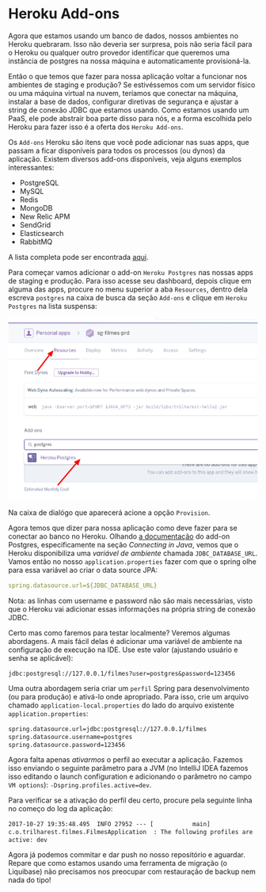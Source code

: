 # Heroku Add-ons

Agora que estamos usando um banco de dados, nossos ambientes no Heroku quebraram. Isso
não deveria ser surpresa, pois não seria fácil para o Heroku ou qualquer outro provedor
identificar que queremos uma instância de postgres na nossa máquina e automaticamente
provisioná-la.

Então o que temos que fazer para nossa aplicação voltar a funcionar nos ambientes de
staging e produção? Se estivéssemos com um servidor físico ou uma máquina virtual
na nuvem, teríamos que conectar na máquina, instalar a base de dados, configurar diretivas
de segurança e ajustar a string de conexão JDBC que estamos usando. Como estamos usando um
PaaS, ele pode abstrair boa parte disso para nós, e a forma escolhida pelo Heroku para
fazer isso é a oferta dos `Heroku Add-ons`.

Os `Add-ons` Heroku são itens que você pode adicionar nas suas apps, que passam a ficar
disponíveis para todos os processos (ou dynos) da aplicação. Existem diversos add-ons
disponíveis, veja alguns exemplos interessantes:

* PostgreSQL
* MySQL
* Redis
* MongoDB
* New Relic APM
* SendGrid
* Elasticsearch
* RabbitMQ

A lista completa pode ser encontrada [aqui](https://elements.heroku.com/addons).

Para começar vamos adicionar o add-on `Heroku Postgres` nas nossas apps de staging e
produção. Para isso acesse seu dashboard, depois clique em alguma das apps, procure no
menu superior a aba `Resources`, dentro dela escreva `postgres` na caixa de busca da
seção `Add-ons` e clique em `Heroku Postgres` na lista suspensa:

![Adicionando Add-on no Heroku](imagens/adicionando_add_on_heroku.png)

Na caixa de dialógo que aparecerá acione a opção `Provision`.

Agora temos que dizer para nossa aplicação como deve fazer para se conectar ao banco
no Heroku. Olhando
[a documentação](https://devcenter.heroku.com/articles/heroku-postgresql) do add-on
Postgres, especificamente na seção *Connecting in Java*, vemos que o Heroku
disponibiliza uma *variável de ambiente* chamada `JDBC_DATABASE_URL`. Vamos então
no nosso `application.properties` fazer com que o spring olhe para essa variável
ao criar o data source JPA:

```yml
spring.datasource.url=${JDBC_DATABASE_URL}
```

Nota: as linhas com username e password não são mais necessárias, visto que o Heroku
vai adicionar essas informações na própria string de conexão JDBC.

Certo mas como faremos para testar localmente? Veremos algumas abordagens. A mais fácil
delas é adicionar uma variável de ambiente na configuração de execução na IDE. Use
este valor (ajustando usuário e senha se aplicável):

```
jdbc:postgresql://127.0.0.1/filmes?user=postgres&password=123456
```

Uma outra abordagem seria criar um `perfil` Spring para desenvolvimento (ou para
produção) e ativá-lo onde apropriado. Para isso, crie um arquivo chamado
`application-local.properties` do lado do arquivo existente `application.properties`:

```
spring.datasource.url=jdbc:postgresql://127.0.0.1/filmes
spring.datasource.username=postgres
spring.datasource.password=123456
```

Agora falta apenas *ativarmos* o perfil ao executar a aplicação. Fazemos isso enviando o seguinte parâmetro para a JVM (no IntelliJ IDEA fazemos isso editando o launch
configuration e adicionando o parâmetro no campo `VM options`):
`-Dspring.profiles.active=dev`.

Para verificar se a ativação do perfil deu certo, procure pela seguinte linha no começo
do log da aplicação:

```
2017-10-27 19:35:48.495  INFO 27952 --- [           main] c.o.trilharest.filmes.FilmesApplication  : The following profiles are active: dev
```

Agora já podemos commitar e dar push no nosso repositório e aguardar. Repare que como
estamos usando uma ferramenta de migração (o Liquibase) não precisamos nos preocupar
com restauração de backup nem nada do tipo!
